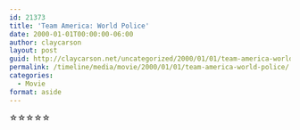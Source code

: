 ```yaml
---
id: 21373
title: 'Team America: World Police'
date: 2000-01-01T00:00:00-06:00
author: claycarson
layout: post
guid: http://claycarson.net/uncategorized/2000/01/01/team-america-world-police/
permalink: /timeline/media/movie/2000/01/01/team-america-world-police/
categories:
  - Movie
format: aside
---
```

<div class="media-details"></div>

<div class="media-creator"></div>

<div class="media-rating">☆☆☆☆☆</div>